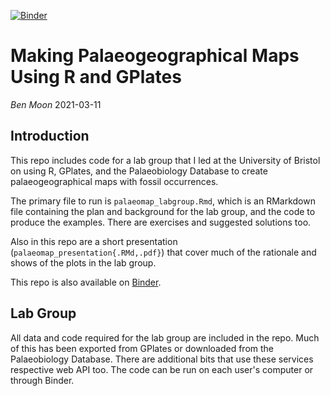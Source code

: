 [![Binder](https://mybinder.org/badge_logo.svg)](https://mybinder.org/v2/gh/benjaminmoon/palaeomap_example/HEAD?urlpath=rstudio)

# Making Palaeogeographical Maps Using R and GPlates

_Ben Moon_ 2021-03-11

## Introduction ##


This repo includes code for a lab group that I led at the University of Bristol on using R, GPlates, and the Palaeobiology Database to create palaeogeographical maps with fossil occurrences.

The primary file to run is `palaeomap_labgroup.Rmd`, which is an RMarkdown file containing the plan and background for the lab group, and the code to produce the examples. There are exercises and suggested solutions too.

Also in this repo are a short presentation (`palaeomap_presentation{.RMd,.pdf}`) that cover much of the rationale and shows of the plots in the lab group.

This repo is also available on [Binder](https://mybinder.org/v2/gh/benjaminmoon/palaeomap_example/HEAD?urlpath=rstudio).

## Lab Group ##

All data and code required for the lab group are included in the repo. Much of this has been exported from GPlates or downloaded from the Palaeobiology Database. There are additional bits that use these services respective web API too. The code can be run on each user's computer or through Binder.
